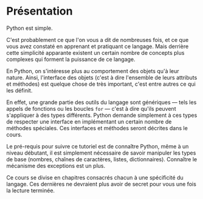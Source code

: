 # Présentation

Python est simple.

C'est probablement ce que l'on vous a dit de nombreuses fois, et ce que vous avez constaté en apprenant et pratiquant ce langage. Mais derrière cette simplicité apparante existent un certain nombre de concepts plus complexes qui forment la puissance de ce langage.

En Python, on s'intéresse plus au comportement des objets qu'à leur nature. Ainsi, l'interface des objets (c'est à dire l'ensemble de leurs attributs et méthodes) est quelque chose de très important, c'est entre autres ce qui les définit.

En effet, une grande partie des outils du langage sont génériques — tels les appels de fonctions ou les boucles `for` — c'est à dire qu'ils peuvent s'appliquer à des types différents.
Python demande simplement à ces types de respecter une interface en implémentant un certain nombre de méthodes spéciales. Ces interfaces et méthodes seront décrites dans le cours.

Le pré-requis pour suivre ce tutoriel est de connaître Python, même à un niveau débutant, il est simplement nécessaire de savoir manipuler les types de base (nombres, chaînes de caractères, listes, dictionnaires).
Connaître le mécanisme des exceptions est un plus.

Ce cours se divise en chapitres consacrés chacun à une spécificité du langage. Ces dernières ne devraient plus avoir de secret pour vous une fois la lecture terminée.

